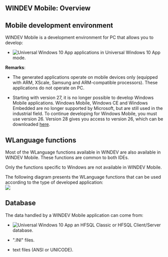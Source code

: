 


## WINDEV Mobile: Overview
			



<a name="NOTE1"></a>
<a name="NOTE1_1"></a>


## Mobile development environment
<a name="mobile_development_environment_ELTTEXTE000104"></a>
WINDEV Mobile is a development environment for PC that allows you to develop: 

- ![Universal Windows 10 App](https://doc.pcsoft.fr/ext/images/us/UNIVERSALAPP.png) applications in Universal Windows 10 App mode.




**Remarks**: 

- The generated applications operate on mobile devices only (equipped with ARM, XScale, Samsung and ARM-compatible processors). These applications do not operate on PC.

- Starting with version 27, it is no longer possible to develop Windows Mobile applications. Windows Mobile, Windows CE and Windows Embedded are no longer supported by Microsoft, but are still used in the industrial field. 
	To continue developing for Windows Mobile, you must use version 26. Version 28 gives you access to version 26, which can be downloaded [here](http://windev.com/dl.htm).




<a name="NOTE2"></a>
<a name="NOTE2_1"></a>


## WLanguage functions
<a name="wlanguage_functions_ELTTEXTE000137"></a>
Most of the WLanguage functions available in WINDEV are also available in WINDEV Mobile. These functions are common to both IDEs.

Only the functions specific to Windows are not available in WINDEV Mobile.

The following diagram presents the WLanguage functions that can be used according to the type of developed application:<br>![](https://doc.pcsoft.fr/en-US/images/image.awp?langid=3&name=Pocket-fonctions%20communes.gif)


<a name="NOTE3"></a>
<a name="NOTE3_1"></a>


## Database
<a name="database_ELTTEXTE000161"></a>
The data handled by a WINDEV Mobile application can come from:

- ![Universal Windows 10 App](https://doc.pcsoft.fr/ext/images/us/UNIVERSALAPP.png) an HFSQL Classic or HFSQL Client/Server database.

- ".INI" files.

- text files (ANSI or UNICODE).





